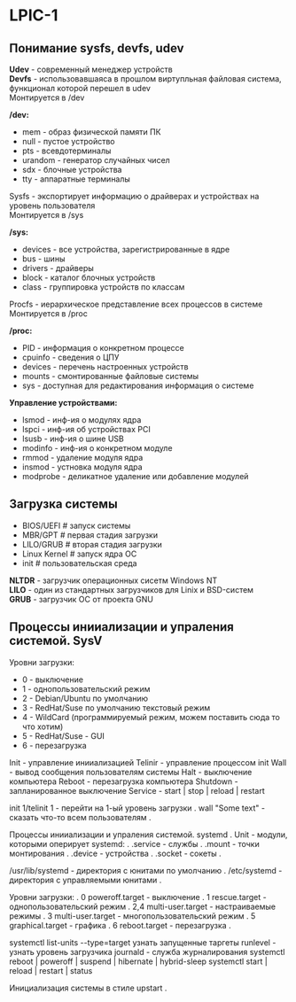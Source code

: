 # LPIC-1

## Понимание sysfs, devfs, udev 
**Udev** - современный менеджер устройств   
**Devfs** - использовавшаяса в прошлом виртупльная файловая система, функционал которой перешел в udev    
Монтируется в /dev    

  **/dev:** 
 - mem - образ физической памяти ПК 
- null - пустое устройство 
- pts - всевдотерминалы 
- urandom - генератор случайных чисел 
- sdx - блочные устройства 
- tty - аппаратные терминалы 

Sysfs - экспортирует информацию о драйверах и устройствах на уровень пользователя   
Монтируется в /sys   
  
**/sys:**  
- devices - все устройства, зарегистрированные в ядре 
- bus - шины 
- drivers - драйверы 
- block - каталог блочных устройств 
- class - группировка устройств по классам 

Procfs - иерархическое представление всех процессов в системе   
Монтируется в /proc   

**/proc:**  
- PID - информация о конкретном процессе 
- cpuinfo - сведения о ЦПУ 
- devices - перечень настроенных устройств 
- mounts - смонтированные файловые системы 
- sys - доступная для редактирования информация о системе 

**Управление устройствами:**
- lsmod - инф-ия о модулях ядра 
- lspci - инф-ия об устройствах PCI 
- lsusb - инф-ия о шине USB 
- modinfo - инф-ия о конкретном модуле 
- rmmod - удаление модуля ядра 
- insmod - устновка модуля ядра 
- modprobe - деликатное удаление или добавление модулей 

## Загрузка системы 
- BIOS/UEFI    # запуск системы 
- MBR/GPT      # первая стадия загрузки 
- LILO/GRUB    # вторая стадия загрузки 
- Linux Kernel # запуск ядра ОС 
- init         # пользовательская среда 

**NLTDR** - загрузчик операционных сисетм Windows NT    
**LILO** - один из стандартных загрузчиков для Linix и BSD-систем    
**GRUB** - загрузчик ОС от проекта GNU   

## Процессы инииализации и упраления системой. SysV   
Уровни загрузки:  
- 0 - выключение 
- 1 - однопользовательский режим 
- 2 - Debian/Ubuntu по умолчанию 
- 3 - RedHat/Suse по умолчанию текстовый режим 
- 4 - WildCard (программируемый режим, можем поставить сюда то что хотим) 
- 5 - RedHat/Suse - GUI 
- 6 - перезагрузка 

Init - управление инииализацией 
Telinir - управление процессом init 
Wall - вывод сообщения пользователям системы 
Halt - выключение компьютера 
Reboot - перезагрузка компьютера 
Shutdown - запланированное выключение 
Service - start | stop | reload | restart 

  init 1/telinit 1 - перейти на 1-ый уровень загрузки .
  wall "Some text" - сказать что-то всем пользователям .

Процессы инииализации и упраления системой. systemd .
  Unit - модули, которыми оперирует systemd: .
    .service - службы .
    .mount - точки монтирования .
    .device - устройства .
    .socket - сокеты .

  /usr/lib/systemd - директория с юнитами по умолчанию .
  /etc/systemd - директория с управляемыми юнитами .

  Уровни загрузки: .
  0   poweroff.target - выключение .
  1   rescue.target - однопользовательский режим .
  2,4 multi-user.target - настраиваемые режимы .
  3   multi-user.target - многопользовательский режим .
  5   graphical.target - графика .
  6   reboot.target - перезагрузка .

  systemctl list-units --type=target   узнать запущенные таргеты 
  runlevel - узнать уровень загрузчика 
  journald - служба журналирования 
  systemctl reboot | poweroff | suspend | hibernate | hybrid-sleep 
  systemctl start | reload | restart | status 
  
Инициализация системы в стиле upstart .
